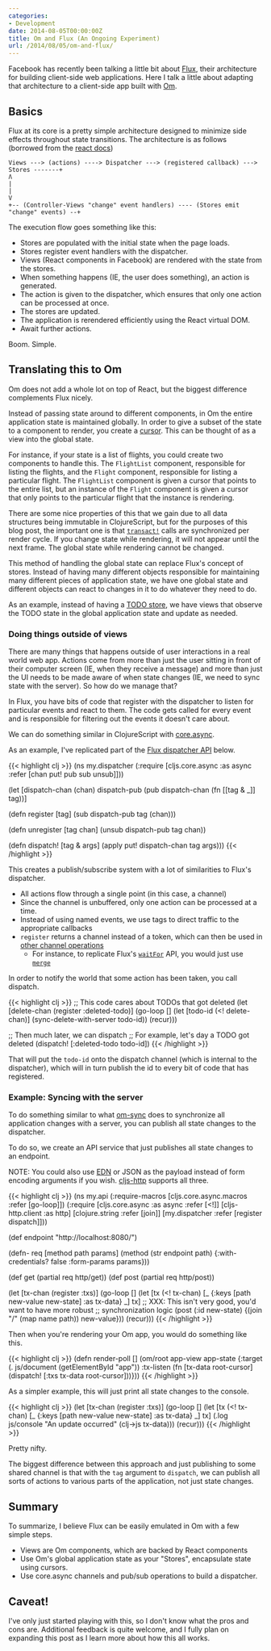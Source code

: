 ```yaml
---
categories:
- Development
date: 2014-08-05T00:00:00Z
title: Om and Flux (An Ongoing Experiment)
url: /2014/08/05/om-and-flux/
---
```


Facebook has recently been talking a little bit about [Flux](http://facebook.github.io/flux/), their architecture for building client-side web applications. Here I talk a little about adapting that architecture to a client-side app built with [Om](https://github.com/swannodette/om).

Basics
------

Flux at its core is a pretty simple architecture designed to minimize side effects throughout state transitions. The architecture is as follows (borrowed from the [react docs](http://facebook.github.io/flux/docs/overview.html#content))

```
Views ---> (actions) ----> Dispatcher ---> (registered callback) ---> Stores -------+
Ʌ                                                                                   |
|                                                                                   V
+-- (Controller-Views "change" event handlers) ---- (Stores emit "change" events) --+
```

The execution flow goes something like this:

- Stores are populated with the initial state when the page loads.
- Stores register event handlers with the dispatcher.
- Views (React components in Facebook) are rendered with the state from the stores.
- When something happens (IE, the user does something), an action is generated.
- The action is given to the dispatcher, which ensures that only one action can be processed at once.
- The stores are updated.
- The application is rerendered efficiently using the React virtual DOM.
- Await further actions.

Boom. Simple.

Translating this to Om
----------------------

Om does not add a whole lot on top of React, but the biggest difference complements Flux nicely.

Instead of passing state around to different components, in Om the entire application state is maintained globally. In order to give a subset of the state to a component to render, you create a [cursor](https://github.com/swannodette/om/wiki/Cursors). This can be thought of as a view into the global state.

For instance, if your state is a list of flights, you could create two components to handle this. The `FlightList` component, responsible for listing the flights, and the `Flight` component, responsible for listing a particular flight. The `FlightList` component is given a cursor that points to the entire list, but an instance of the `Flight` component is given a cursor that only points to the particular flight that the instance is rendering.

There are some nice properties of this that we gain due to all data structures being immutable in ClojureScript, but for the purposes of this blog post, the important one is that [`transact!`](https://github.com/swannodette/om/wiki/Documentation#transact) calls are synchronized per render cycle. If you change state while rendering, it will not appear until the next frame. The global state while rendering cannot be changed.

This method of handling the global state can replace Flux's concept of stores. Instead of having many different objects responsible for maintaining many different pieces of application state, we have one global state and different objects can react to changes in it to do whatever they need to do.

As an example, instead of having a [TODO store](https://github.com/facebook/react/blob/master/examples/todomvc-flux/js/stores/TodoStore.js), we have views that observe the TODO state in the global application state and update as needed.

### Doing things outside of views

There are many things that happens outside of user interactions in a real world web app. Actions come from more than just the user sitting in front of their computer screen (IE, when they receive a message) and more than just the UI needs to be made aware of when state changes (IE, we need to sync state with the server). So how do we manage that?

In Flux, you have bits of code that register with the dispatcher to listen for particular events and react to them. The code gets called for every event and is responsible for filtering out the events it doesn't care about.

We can do something similar in ClojureScript with [core.async](https://github.com/clojure/core.async).

As an example, I've replicated part of the [Flux dispatcher API](http://facebook.github.io/flux/docs/dispatcher.html) below.

{{< highlight clj >}}
(ns my.dispatcher
  (:require [cljs.core.async :as async :refer [chan put! pub sub unsub]]))

(let [dispatch-chan (chan)
      dispatch-pub (pub dispatch-chan (fn [[tag & _]] tag))]

  (defn register [tag]
    (sub dispatch-pub tag (chan)))

  (defn unregister [tag chan]
    (unsub dispatch-pub tag chan))

  (defn dispatch! [tag & args]
    (apply put! dispatch-chan tag args)))
{{< /highlight >}}

This creates a publish/subscribe system with a lot of similarities to Flux's dispatcher.

- All actions flow through a single point (in this case, a channel)
- Since the channel is unbuffered, only one action can be processed at a time.
- Instead of using named events, we use tags to direct traffic to the appropriate callbacks
- `register` returns a channel instead of a token, which can then be used in [other channel operations](http://clojure.github.io/core.async/)
  - For instance, to replicate Flux's [`waitFor`](http://facebook.github.io/flux/docs/dispatcher.html#api) API, you would just use [`merge`](http://clojure.github.io/core.async/#clojure.core.async/merge)

In order to notify the world that some action has been taken, you call dispatch.

{{< highlight clj >}}
;; This code cares about TODOs that got deleted
(let [delete-chan (register :deleted-todo)]
  (go-loop []
    (let [todo-id (<! delete-chan)]
      (sync-delete-with-server todo-id))
    (recur)))

;; Then much later, we can dispatch
;; For example, let's day a TODO got deleted
(dispatch! [:deleted-todo todo-id])
{{< /highlight >}}

That will put the `todo-id` onto the dispatch channel (which is internal to the dispatcher), which will in turn publish the id to every bit of code that has registered.

### Example: Syncing with the server

To do something similar to what [om-sync](https://github.com/swannodette/om-sync) does to synchronize all application changes with a server, you can publish all state changes to the dispatcher.

To do so, we create an API service that just publishes all state changes to an endpoint.

NOTE: You could also use [EDN](https://github.com/edn-format/edn) or JSON as the payload instead of form encoding arguments if you wish. [cljs-http](https://github.com/r0man/cljs-http) supports all three.

{{< highlight clj >}}
(ns my.api
  (:require-macros [cljs.core.async.macros :refer [go-loop]])
  (:require [cljs.core.async :as async :refer [<!]]
            [cljs-http.client :as http]
            [clojure.string :refer [join]]
            [my.dispatcher :refer [register dispatch]]))

(def endpoint "http://localhost:8080/")

(defn- req [method path params]
  (method (str endpoint path) {:with-credentials? false
                               :form-params params}))

(def get (partial req http/get))
(def post (partial req http/post))

(let [tx-chan (register :txs)]
  (go-loop []
    (let [tx (<! tx-chan)
          [_ {:keys [path new-value new-state] :as tx-data} _] tx]
      ;; XXX: This isn't very good, you'd want to have more robust
      ;; synchronization logic
      (post (:id new-state) {(join "/" (map name path)) new-value}))
    (recur)))
{{< /highlight >}}

Then when you're rendering your Om app, you would do something like this.

{{< highlight clj >}}
(defn render-poll []
  (om/root
    app-view
    app-state
    {:target (. js/document (getElementById "app"))
     :tx-listen (fn [tx-data root-cursor]
                  (dispatch! [:txs tx-data root-cursor]))}))
{{< /highlight >}}

As a simpler example, this will just print all state changes to the console.

{{< highlight clj >}}
(let [tx-chan (register :txs)]
  (go-loop []
      (let [tx (<! tx-chan)
            [_ {:keys [path new-value new-state] :as tx-data} _] tx]
        (.log js/console "An update occurred" (clj->js tx-data)))
    (recur)))
{{< /highlight >}}

Pretty nifty.

The biggest difference between this approach and just publishing to some shared channel is that with the `tag` argument to `dispatch`, we can publish all sorts of actions to various parts of the application, not just state changes.

Summary
-------

To summarize, I believe Flux can be easily emulated in Om with a few simple steps.

- Views are Om components, which are backed by React components
- Use Om's global application state as your "Stores", encapsulate state using cursors.
- Use core.async channels and pub/sub operations to build a dispatcher.

Caveat!
-------

I've only just started playing with this, so I don't know what the pros and cons are. Additional feedback is quite welcome, and I fully plan on expanding this post as I learn more about how this all works.
